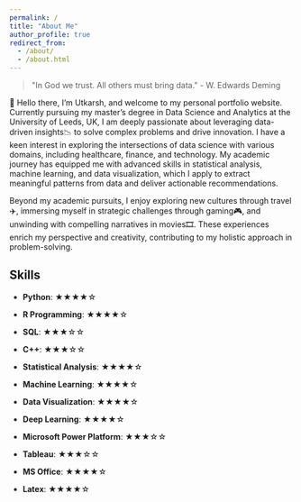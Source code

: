 ```yaml
---
permalink: /
title: "About Me"
author_profile: true
redirect_from: 
  - /about/
  - /about.html
---
```


> "In God we trust. All others must bring data."
> \- W. Edwards Deming


👋 Hello there, I’m Utkarsh, and welcome to my personal portfolio website. Currently pursuing my master’s degree in Data Science and Analytics at the University of Leeds, UK, I am deeply passionate about leveraging data-driven insights📉 to solve complex problems and drive innovation. I have a keen interest in exploring the intersections of data science with various domains, including healthcare, finance, and technology. My academic journey has equipped me with advanced skills in statistical analysis, machine learning, and data visualization, which I apply to extract meaningful patterns from data and deliver actionable recommendations.

Beyond my academic pursuits, I enjoy exploring new cultures through travel✈️, immersing myself in strategic challenges through gaming🎮, and unwinding with compelling narratives in movies🎞️. These experiences enrich my perspective and creativity, contributing to my holistic approach in problem-solving.


## Skills

- **Python**: ★★★★☆

- **R Programming**: ★★★★☆

- **SQL**: ★★★☆☆

- **C++**: ★★★☆☆

- **Statistical Analysis**: ★★★★☆

- **Machine Learning**: ★★★★☆

- **Data Visualization**: ★★★★☆

- **Deep Learning**: ★★★★☆

- **Microsoft Power Platform**: ★★★☆☆ 

- **Tableau**: ★★★☆☆ 

- **MS Office**: ★★★★☆

- **Latex**: ★★★★☆

